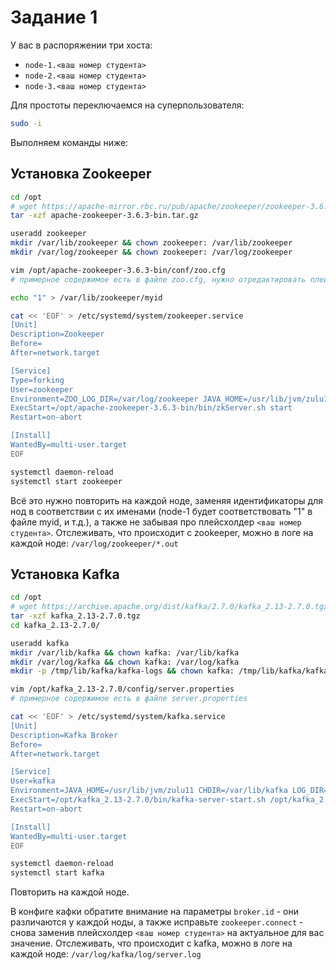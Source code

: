 # Задание 1

У вас в распоряжении три хоста:

- `node-1.<ваш номер студента>`
- `node-2.<ваш номер студента>`
- `node-3.<ваш номер студента>`

Для простоты переключаемся на суперпользователя:

```bash
sudo -i
```

Выполняем команды ниже:

## Установка Zookeeper

```bash
cd /opt
# wget https://apache-mirror.rbc.ru/pub/apache/zookeeper/zookeeper-3.6.3/apache-zookeeper-3.6.3-bin.tar.gz
tar -xzf apache-zookeeper-3.6.3-bin.tar.gz

useradd zookeeper
mkdir /var/lib/zookeeper && chown zookeeper: /var/lib/zookeeper
mkdir /var/log/zookeeper && chown zookeeper: /var/log/zookeeper

vim /opt/apache-zookeeper-3.6.3-bin/conf/zoo.cfg
# примерное содержимое есть в файле zoo.cfg, нужно отредактировать плейсхолдеры

echo "1" > /var/lib/zookeeper/myid

cat << 'EOF' > /etc/systemd/system/zookeeper.service
[Unit]
Description=Zookeeper
Before=
After=network.target

[Service]
Type=forking
User=zookeeper
Environment=ZOO_LOG_DIR=/var/log/zookeeper JAVA_HOME=/usr/lib/jvm/zulu11 CHDIR=/var/lib/zookeeper
ExecStart=/opt/apache-zookeeper-3.6.3-bin/bin/zkServer.sh start
Restart=on-abort

[Install]
WantedBy=multi-user.target
EOF

systemctl daemon-reload
systemctl start zookeeper
```

Всё это нужно повторить на каждой ноде, заменяя идентификаторы для нод в соответствии с их именами (node-1 будет соответствовать "1" в файле myid, и т.д.), а также не забывая про плейсхолдер `<ваш номер студента>`.
Отслеживать, что происходит с zookeeper, можно в логе на каждой ноде: `/var/log/zookeeper/*.out`

## Установка Kafka

```bash
cd /opt
# wget https://archive.apache.org/dist/kafka/2.7.0/kafka_2.13-2.7.0.tgz
tar -xzf kafka_2.13-2.7.0.tgz
cd kafka_2.13-2.7.0/

useradd kafka
mkdir /var/lib/kafka && chown kafka: /var/lib/kafka
mkdir /var/log/kafka && chown kafka: /var/log/kafka
mkdir -p /tmp/lib/kafka/kafka-logs && chown kafka: /tmp/lib/kafka/kafka-logs

vim /opt/kafka_2.13-2.7.0/config/server.properties
# примерное содержимое есть в файле server.properties

cat << 'EOF' > /etc/systemd/system/kafka.service
[Unit]
Description=Kafka Broker
Before=
After=network.target

[Service]
User=kafka
Environment=JAVA_HOME=/usr/lib/jvm/zulu11 CHDIR=/var/lib/kafka LOG_DIR=/var/log/kafka/log
ExecStart=/opt/kafka_2.13-2.7.0/bin/kafka-server-start.sh /opt/kafka_2.13-2.7.0/config/server.properties
Restart=on-abort

[Install]
WantedBy=multi-user.target
EOF

systemctl daemon-reload
systemctl start kafka
```

Повторить на каждой ноде.

В конфиге кафки обратите внимание на параметры `broker.id` - они различаются у каждой ноды, а также исправьте `zookeeper.connect` - снова заменив плейсхолдер `<ваш номер студента>` на актуальное для вас значение.
Отслеживать, что происходит с kafka, можно в логе на каждой ноде: `/var/log/kafka/log/server.log`
